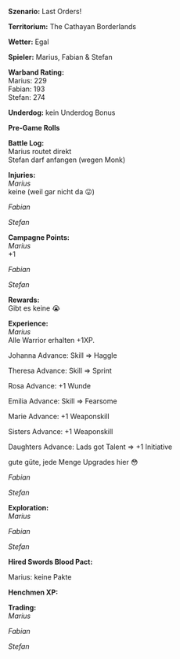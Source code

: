 **Szenario:** Last Orders!

**Territorium:** The Cathayan Borderlands  

**Wetter:** Egal  

**Spieler:** Marius, Fabian & Stefan

**Warband Rating:**  
Marius: 229    
Fabian: 193    
Stefan: 274     

**Underdog:** kein Underdog Bonus   

**Pre-Game Rolls**  

**Battle Log:**  
Marius routet direkt  
Stefan darf anfangen (wegen Monk)  


**Injuries:**  
*Marius*  
keine (weil gar nicht da :stuck_out_tongue:)  

*Fabian*  

*Stefan*  

**Campagne Points:**  
*Marius*  
+1

*Fabian*  


*Stefan*  


**Rewards:**  
Gibt es keine :sob:  

**Experience:**  
*Marius*   
Alle Warrior erhalten +1XP.  

Johanna Advance: Skill => Haggle

Theresa Advance: Skill => Sprint

Rosa Advance: +1 Wunde

Emilia Advance: Skill => Fearsome
 
Marie Advance: +1 Weaponskill 

Sisters Advance: +1 Weaponskill 

Daughters Advance: Lads got Talent => +1 Initiative 

gute güte, jede Menge Upgrades hier :flushed:  

*Fabian*   


*Stefan*   


**Exploration:**  
*Marius*  


*Fabian*  


*Stefan*  


**Hired Swords Blood Pact:**

Marius: keine Pakte


**Henchmen XP:**


**Trading:**  
*Marius*  


*Fabian*  


*Stefan*   

